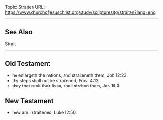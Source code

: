 Topic: Straiten
URL: https://www.churchofjesuschrist.org/study/scriptures/tg/straiten?lang=eng

---

## See Also

Strait

---

## Old Testament

- he enlargeth the nations, and straiteneth them, Job 12:23.
- thy steps shall not be straitened, Prov. 4:12.
- they that seek their lives, shall straiten them, Jer. 19:9.

## New Testament

- how am I straitened, Luke 12:50.

